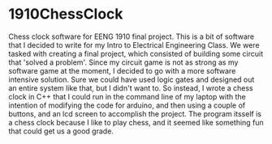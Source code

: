 # 1910ChessClock
Chess clock software for EENG 1910 final project.
This is a bit of software that I decided to write for my Intro to Electrical Engineering Class. We were tasked with creating a final project, which consisted of building some
circuit that 'solved a problem'. Since my circuit game is not as strong as my software game at the moment, I decided to go with a more software intensive solution. Sure we could 
have used logic gates and designed out an entire system like that, but I didn't want to. So instead, I wrote a chess clock in C++ that I could run in the command line of my laptop
with the intention of modifying the code for arduino, and then using a couple of buttons, and an lcd screen to accomplish the project. The program itsself is a chess clock because
I like to play chess, and it seemed like something fun that could get us a good grade.
